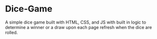 # Dice-Game

A simple dice game built with HTML, CSS, and JS with built in logic to determine a winner or a draw upon each page refresh when the dice are rolled.  
